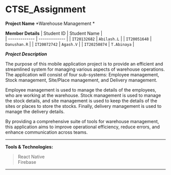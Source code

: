 # CTSE_Assignment

**Project Name** *Warehouse Management *

**Member Details**
| Student ID    | Student Name  |  
| ------------- | ------------- | 
| `IT20132682`  | `Abilash.L`   | 
| `IT20051648`  | `Danushan.R`  | 
| `IT20072742`  | `Agash.V`     |
| `IT20250874`  | `T.Abinaya`   |

***Project Description***

The purpose of this mobile application project is to provide an efficient and streamlined system for managing various aspects of warehouse operations. The application will consist of four sub-systems: Employee management, Stock management, Site/Place management, and Delivery management.

Employee management is used to manage the details of the employees, who are working at the warehouse. Stock management is used to manage the stock details, and site management is used to keep the details of the sites or places to store the stocks. Finally, delivery management is used to manage the delivery details. 

By providing a comprehensive suite of tools for warehouse management, this application aims to improve operational efficiency, reduce errors, and enhance communication across teams.


<hr>

**Tools & Technologies:**<br>
> React Native <br>
> Firebase
<hr>
